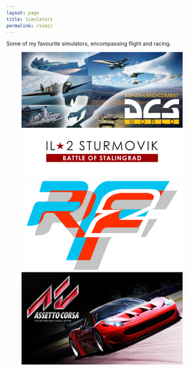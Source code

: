 ```yaml
---
layout: page
title: Simulators
permalink: /sims/
---
```


Some of my favourite simulators, encompassing flight and racing.

<figure class="half">
    <a href="/sims/dcs"><img src="/assets/img/sims/logo_dcs.jpg"></a>
    <a href="/sims/il2"><img src="/assets/img/sims/logo_il2.png"></a>
</figure>
<figure class="half">
    <a href="/sims/rf2"><img src="/assets/img/sims/logo_rf2.png"></a>
    <a href="/sims/ac"><img src="/assets/img/sims/logo_ac.jpg"></a>
</figure>